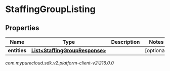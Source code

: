 # StaffingGroupListing


## Properties

| Name | Type | Description | Notes |
| ------------ | ------------- | ------------- | ------------- |
| **entities** | [**List&lt;StaffingGroupResponse&gt;**](StaffingGroupResponse) |  |  [optional] |




_com.mypurecloud.sdk.v2:platform-client-v2:216.0.0_
